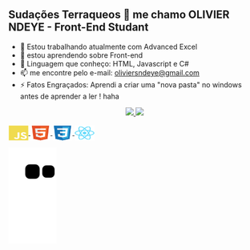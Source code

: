 ## Sudações Terraqueos 🖖 me chamo OLIVIER NDEYE - Front-End Studant  

- 🔭 Estou trabalhando atualmente com Advanced Excel
- 🌱 estou aprendendo sobre Front-end
- 🌱 Linguagem que conheço: HTML, Javascript e C#
- 📫 me encontre pelo e-mail: oliviersndeye@gmail.com
- ⚡ Fatos Engraçados: Aprendi a criar uma "nova pasta" no windows antes de aprender a ler ! haha

<div align="center">
  <a href="https://github.com/OlivierNdeye">
  <img height="180em" src="https://github-readme-stats.vercel.app/api?username=olivierndeye&show_icons=true&theme=dracula&include_all_commits=true&count_private=true"/>
  <img height="180em" src="https://github-readme-stats.vercel.app/api/top-langs/?username=olivierndeye&layout=compact&langs_count=7&theme=dracula"/>
</div>

  <div style="display: inline_block"><br>
  <img align="center" alt="Olie-Js" height="30" width="40" src="https://raw.githubusercontent.com/devicons/devicon/master/icons/javascript/javascript-plain.svg">
  <img align="center" alt="Olie-HTML" height="30" width="40" src="https://raw.githubusercontent.com/devicons/devicon/master/icons/html5/html5-original.svg">
  <img align="center" alt="Olie-CSS" height="30" width="40" src="https://raw.githubusercontent.com/devicons/devicon/master/icons/css3/css3-original.svg">
  <img align="center" alt="Olie-react" height="30" width="40" src="https://raw.githubusercontent.com/devicons/devicon/master/icons/react/react-original.svg">    
  </div>
 
  ![Snake animation](https://github.com/olivierndeye/olivierndeye/blob/output/github-contribution-grid-snake.svg)
  
